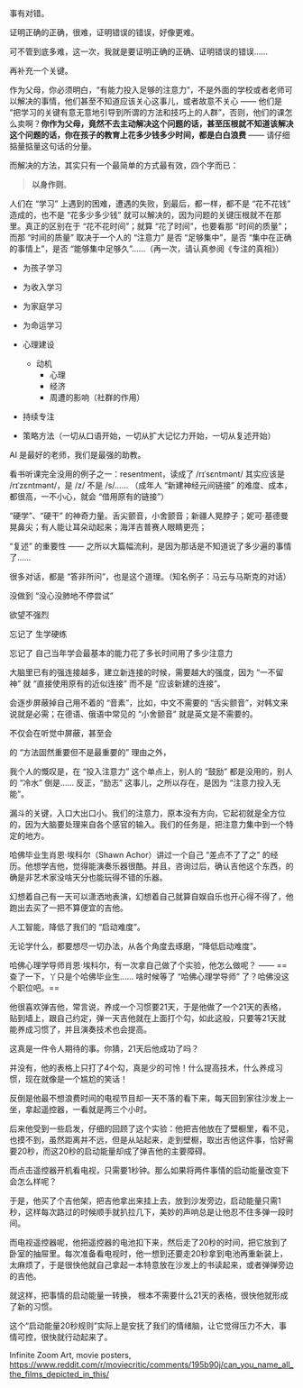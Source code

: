事有对错。

证明正确的正确，很难，证明错误的错误，好像更难。

可不管到底多难，这一次，我就是要证明正确的正确、证明错误的错误……







再补充一个关键。

作为父母，你必须明白，“有能力投入足够的注意力”，不是外面的学校或者老师可以解决的事情，他们甚至不知道应该关心这事儿，或者故意不关心 —— 他们是 “把学习的关键有意无意地引导到所谓的方法和技巧上的人群”，否则，他们的课怎么卖啊？**你作为父母，竟然不去主动解决这个问题的话，甚至压根就不知道该解决这个问题的话，你在孩子的教育上花多少钱多少时间，都是白白浪费** —— 请仔细掂量掂量这句话的分量。

而解决的方法，其实只有一个最简单的方式最有效，四个字而已：

> **以身作则**。









人们在 “学习” 上遇到的困难，遭遇的失败，到最后，都一样，都不是 “花不花钱” 造成的，也不是 “花多少多少钱” 就可以解决的，因为问题的关键压根就不在那里。真正的区别在于 “花不花时间”；就算 “花了时间”，也要看那 “时间的质量”；而那 “时间的质量” 取决于一个人的 “注意力” 是否 “足够集中”，是否 “集中在正确的事情上”，是否 “能够集中足够久”……（再一次，请认真参阅《专注的真相》）





* 为孩子学习
* 为收入学习
* 为家庭学习
* 为命运学习



* 心理建设
  * 动机
    * 心理
    * 经济
    * 周遭的影响（社群的作用）
* 持续专注
* 策略方法（一切从口语开始，一切从扩大记忆力开始，一切从复述开始）





AI 是最好的老师，我们是最强的助教。



看书听课完全没用的例子之一：resentment，读成了 /rɪˈsɛntmənt/ 其实应该是 /rɪˈzɛntmənt/，是 /z/ 不是 /s/…… （成年人 “新建神经元间链接” 的难度、成本，都很高，一不小心，就会 “借用原有的链接”）



“硬学”、“硬干” 的神奇力量。舌尖颤音，小舍颤音；新疆人晃脖子；妮可·基德曼晃鼻尖；有人能让耳朵动起来；海洋吉普赛人眼睛更亮；





“复述” 的重要性 —— 之所以大篇幅流利，是因为那话是不知道说了多少遍的事情了…… 

很多对话，都是 “答非所问”，也是这个道理。（知名例子：马云与马斯克的对话）











没做到 “没心没肺地不停尝试”







欲望不强烈

忘记了 生学硬练

忘记了 自己当年学会最基本的能力花了多长时间用了多少注意力

大脑里已有的强连接越多，建立新连接的时候，需要越大的强度，因为 “一不留神” 就 “直接使用原有的近似连接” 而不是 “应该新建的连接”。







会逐步屏蔽掉自己用不着的 “音素”，比如，中文不需要的 “舌尖颤音”，对韩文来说就是必需；在德语、俄语中常见的 “小舍颤音” 就是英文是不需要的。

不仅会在听觉中屏蔽，甚至会





的 “方法固然重要但不是最重要的” 理由之外，















我个人的慨叹是，在 “投入注意力” 这个单点上，别人的 “鼓励” 都是没用的，别人的 “冷水” 倒是…… 反正，“励志” 这事儿，之所以存在，是因为 “注意力投入无能”。







漏斗的关键，入口大出口小。我们的注意力，原本没有方向，它起初就是全方位的，因为大脑要处理来自各个感官的输入。我们的任务是，把注意力集中到一个特定的地方。











哈佛毕业生肖恩·埃科尔（Shawn Achor）讲过一个自己 “差点不了了之” 的经历。他想学吉他，觉得能演奏乐器很酷。并且，咨询过后，确认吉他这个东西，的确是非艺术家没啥天分也能玩得不错的乐器。

幻想着自己有一天可以潇洒地表演，幻想着自己就算自娱自乐也开心得不得了，他跑出去买了一把不算便宜的吉他。



人工智能，降低了我们的 “启动难度”。

无论学什么，都要想尽一切办法，从各个角度去琢磨，“降低启动难度”。





哈佛心理学导师肖恩·埃科尔，有一次拿自己做了个实验，他怎么做呢？ —— ==查了一下，丫只是个哈佛毕业生…… 啥时候等了 “哈佛心理学导师” 了？哈佛没这个职位吧。==

他很喜欢弹吉他，常言说，养成一个习惯要21天，于是他做了一个21天的表格，贴到墙上，跟自己约定，弹一天吉他就在上面打个勾，如此这般，只要等21天就能养成习惯了，并且演奏技术也会提高。

这真是一件令人期待的事。你猜，21天后他成功了吗？

并没有，他的表格上只打了4个勾，真是少的可怜！什么提高技术，什么养成习惯，现在就像是一个尴尬的笑话！

反倒是他最不想浪费时间的电视节目却一天不落的看下来，每天回到家往沙发上一坐，拿起遥控器，一看就是两三个小时。

后来他受到一些启发，仔细的回顾了这个实验：他把吉他放在了壁橱里，看不见，也摸不到，虽然距离并不远，但是从站起来，走到壁橱，取出吉他这件事，恰好需要20秒，而这20秒的启动能量却成了弹吉他的主要障碍。

而点击遥控器开机看电视，只需要1秒钟。那么如果将两件事情的启动能量改变下会怎么样呢？

于是，他买了个吉他架，把吉他拿出来挂上去，放到沙发旁边，启动能量只需1秒，这样每次路过的时候顺手就扒拉几下，美妙的声响总是让他忍不住多弹一段时间。

而电视遥控器呢，他把遥控器的电池扣下来，然后走了20秒的时间，把它放到了卧室的抽屉里。每次准备看电视时，他一想到还要走20秒拿到电池再重新装上，太麻烦了，于是很快他就自己拿起一本特意放在沙发上的书读起来，或者弹弹旁边的吉他。

就这样，把事情的启动能量一转换， 根本不需要什么21天的表格，很快他就形成了新的习惯。

这个“启动能量20秒规则”实际上是安抚了我们的情绪脑，让它觉得压力不大，事情可控，很快就行动起来了。





Infinite Zoom Art, movie posters, https://www.reddit.com/r/moviecritic/comments/195b90j/can_you_name_all_the_films_depicted_in_this/

